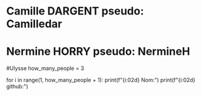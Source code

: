 # Camille DARGENT pseudo: Camilledar
# Nermine HORRY pseudo: NermineH
#Ulysse
how_many_people = 3

for i in range(1, how_many_people + 1):
    print(f"{i:02d} Nom:")
    print(f"{i:02d} github:")
